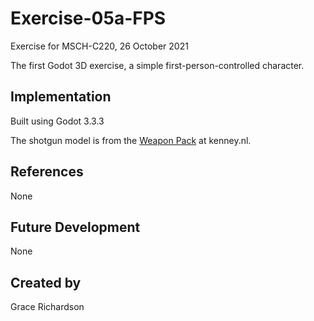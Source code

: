 # Exercise-05a-FPS
Exercise for MSCH-C220, 26 October 2021

The first Godot 3D exercise, a simple first-person-controlled character.

## Implementation
Built using Godot 3.3.3

The shotgun model is from the [Weapon Pack](https://kenney.nl/assets/weapon-pack) at kenney.nl.

## References
None

## Future Development
None

## Created by 
Grace Richardson
